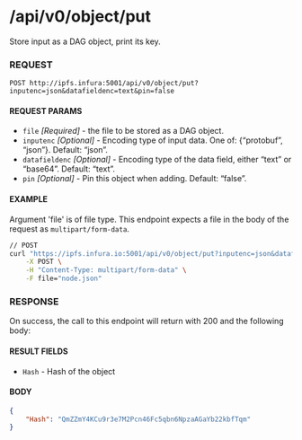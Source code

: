 # /api/v0/object/put

Store input as a DAG object, print its key.

### REQUEST

`POST http://ipfs.infura:5001/api/v0/object/put?inputenc=json&datafieldenc=text&pin=false`

#### REQUEST PARAMS
- `file` _[Required]_ - the file to be stored as a DAG object.
- `inputenc` _[Optional]_ - Encoding type of input data. One of: {“protobuf”, “json”}. Default: “json”. 
- `datafieldenc` _[Optional]_ - Encoding type of the data field, either “text” or “base64”. Default: “text”.
- `pin` _[Optional]_ - Pin this object when adding. Default: “false”.
 
#### EXAMPLE
Argument 'file' is of file type. This endpoint expects a file in the body of the request as `multipart/form-data`.

```bash
// POST
curl "https://ipfs.infura.io:5001/api/v0/object/put?inputenc=json&datafieldenc=text&pin=false" \
    -X POST \
    -H "Content-Type: multipart/form-data" \
    -F file="node.json" 
```

### RESPONSE

On success, the call to this endpoint will return with 200 and the following body:

#### RESULT FIELDS
- `Hash` - Hash of the object


#### BODY
```json
{
    "Hash": "QmZZmY4KCu9r3e7M2Pcn46Fc5qbn6NpzaAGaYb22kbfTqm"
}
```